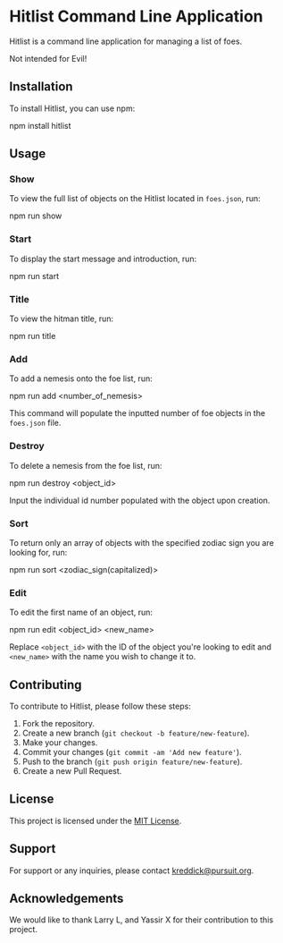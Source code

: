 # Hitlist Command Line Application

Hitlist is a command line application for managing a list of foes.

Not intended for Evil! 

## Installation

To install Hitlist, you can use npm:

npm install hitlist


## Usage

### Show

To view the full list of objects on the Hitlist located in `foes.json`, run:

npm run show


### Start

To display the start message and introduction, run:

npm run start


### Title

To view the hitman title, run:

npm run title


### Add

To add a nemesis onto the foe list, run:

npm run add <number_of_nemesis>


This command will populate the inputted number of foe objects in the `foes.json` file.

### Destroy

To delete a nemesis from the foe list, run:

npm run destroy <object_id>


Input the individual id number populated with the object upon creation.

### Sort

To return only an array of objects with the specified zodiac sign you are looking for, run:

npm run sort <zodiac_sign(capitalized)>


### Edit

To edit the first name of an object, run:

npm run edit <object_id> <new_name>


Replace `<object_id>` with the ID of the object you're looking to edit and `<new_name>` with the name you wish to change it to.

## Contributing

To contribute to Hitlist, please follow these steps:

1. Fork the repository.
2. Create a new branch (`git checkout -b feature/new-feature`).
3. Make your changes.
4. Commit your changes (`git commit -am 'Add new feature'`).
5. Push to the branch (`git push origin feature/new-feature`).
6. Create a new Pull Request.

## License

This project is licensed under the [MIT License](LICENSE).

## Support

For support or any inquiries, please contact [kreddick@pursuit.org](kreddick@pursuit.org).

## Acknowledgements

We would like to thank Larry L, and Yassir X for their contribution to this project.




